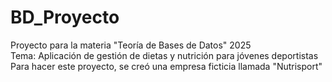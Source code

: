 # BD_Proyecto
Proyecto para la materia "Teoría de Bases de Datos" 2025 \
Tema: Aplicación de gestión de dietas y nutrición para jóvenes deportistas \
Para hacer este proyecto, se creó una empresa ficticia llamada "Nutrisport"

